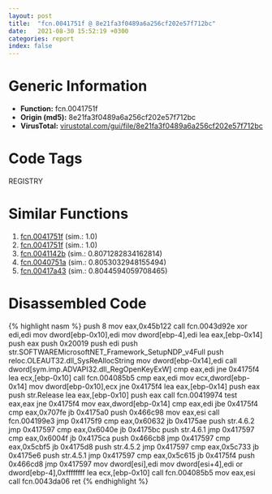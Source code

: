 ```yaml
---
layout: post
title:  "fcn.0041751f @ 8e21fa3f0489a6a256cf202e57f712bc"
date:   2021-08-30 15:52:19 +0300
categories: report
index: false
---
```


# Generic Information
- **Function:** fcn.0041751f
- **Origin (md5):** 8e21fa3f0489a6a256cf202e57f712bc
- **VirusTotal:** [virustotal.com/gui/file/8e21fa3f0489a6a256cf202e57f712bc][virustotal_ref]

# Code Tags
<span class="tag" id="REGISTRY">REGISTRY</span>


# Similar Functions

1. [fcn.0041751f][similar_1_ref] (sim.: 1.0)
2. [fcn.0041751f][similar_2_ref] (sim.: 1.0)
3. [fcn.0041142b][similar_3_ref] (sim.: 0.8071282834162814)
4. [fcn.0040751a][similar_4_ref] (sim.: 0.8053032948155494)
5. [fcn.00417a43][similar_5_ref] (sim.: 0.8044594059708465)


# Disassembled Code

{% highlight nasm %}
push 8
mov eax,0x45b122
call fcn.0043d92e
xor edi,edi
mov dword[ebp-0x10],edi
mov dword[ebp-4],edi
lea eax,[ebp-0x14]
push eax
push 0x20019
push edi
push str.SOFTWAREMicrosoftNET_Framework_SetupNDP_v4Full
push reloc.OLEAUT32.dll_SysReAllocString
mov dword[ebp-0x14],edi
call dword[sym.imp.ADVAPI32.dll_RegOpenKeyExW]
cmp eax,edi
jne 0x4175f4
lea ecx,[ebp-0x10]
call fcn.004085b5
cmp eax,edi
mov ecx,dword[ebp-0x14]
mov dword[ebp-0x10],ecx
jne 0x4175f4
lea eax,[ebp-0x14]
push eax
push str.Release
lea eax,[ebp-0x10]
push eax
call fcn.00419974
test eax,eax
jne 0x4175f4
mov eax,dword[ebp-0x14]
cmp eax,edi
jbe 0x4175f4
cmp eax,0x707fe
jb 0x4175a0
push 0x466c98
mov eax,esi
call fcn.004199e3
jmp 0x4175f9
cmp eax,0x60632
jb 0x4175ae
push str.4.6.2
jmp 0x417597
cmp eax,0x6040e
jb 0x4175bc
push str.4.6.1
jmp 0x417597
cmp eax,0x6004f
jb 0x4175ca
push 0x466cb8
jmp 0x417597
cmp eax,0x5cbf5
jb 0x4175d8
push str.4.5.2
jmp 0x417597
cmp eax,0x5c733
jb 0x4175e6
push str.4.5.1
jmp 0x417597
cmp eax,0x5c615
jb 0x4175f4
push 0x466cd8
jmp 0x417597
mov dword[esi],edi
mov dword[esi+4],edi
or dword[ebp-4],0xffffffff
lea ecx,[ebp-0x10]
call fcn.004085b5
mov eax,esi
call fcn.0043da06
ret 
{% endhighlight %}


[similar_1_ref]: /report/fcn.0041751f@ff219f45286905b4a87327ca719363be
[similar_2_ref]: /report/fcn.0041751f@44e1ffcf4e71f4505c09d520fd75f1e4
[similar_3_ref]: /report/fcn.0041142b@9c2b894b84f59672d8be2e984066f76f
[similar_4_ref]: /report/fcn.0040751a@214019fc1439a81af54ff417c477f8dc
[similar_5_ref]: /report/fcn.00417a43@8e21fa3f0489a6a256cf202e57f712bc
[virustotal_ref]: https://www.virustotal.com/gui/file/8e21fa3f0489a6a256cf202e57f712bc